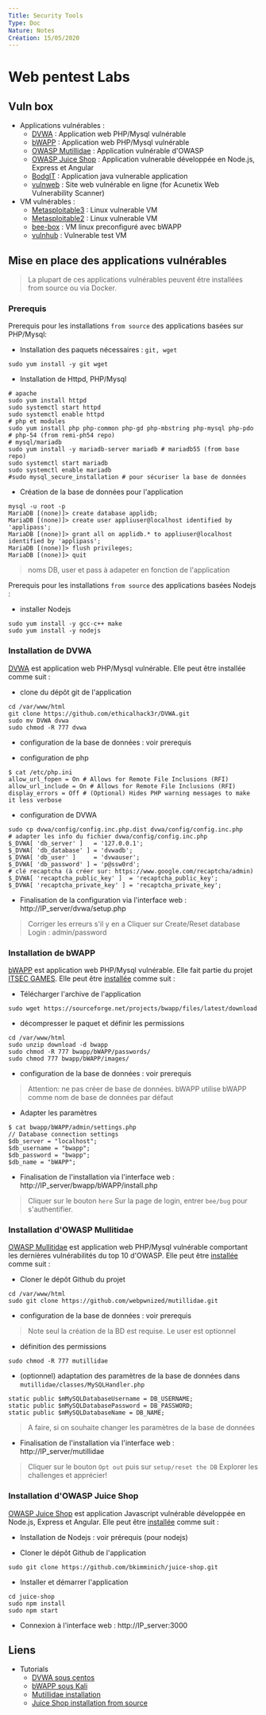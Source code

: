 ```yaml
---
Title: Security Tools
Type: Doc
Nature: Notes
Création: 15/05/2020
---
```


#  Web pentest Labs

##  Vuln box
- Applications vulnérables :
  - [DVWA](http://www.dvwa.co.uk/) : Application web PHP/Mysql vulnérable
  - [bWAPP](www.itsecgames.com) : Application web PHP/Mysql vulnérable
  - [OWASP Mutillidae](https://sourceforge.net/projects/mutillidae/) : Application vulnérable d'OWASP
  - [OWASP Juice Shop](https://owasp.org/www-project-juice-shop/) : Application vulnerable développée en Node.js, Express et Angular
  - [BodgIT](https://github.com/psiinon/bodgeit) : Application java vulnerable application
  - [vulnweb](http://www.vulnweb.com/) : Site web vulnérable en ligne (for Acunetix Web Vulnerability Scanner)
-  VM vulnérables :
    - [Metasploitable3](https://github.com/rapid7/metasploitable3) : Linux vulnerable VM
    -  [Metasploitable2](https://metasploit.help.rapid7.com/docs/metasploitable-2) : Linux vulnerable VM
    - [bee-box](https://sourceforge.net/projects/bwapp/files/bee-box/) :  VM linux preconfiguré avec bWAPP
    - [vulnhub](https://www.vulnhub.com/) : Vulnerable test VM

## Mise en place des applications vulnérables
> La plupart de ces applications vulnérables peuvent être installées from source ou via Docker.

### Prerequis
Prerequis pour les installations `from source` des applications basées sur PHP/Mysql:
- Installation des paquets nécessaires : `git, wget`
```
sudo yum install -y git wget
```
- Installation de Httpd, PHP/Mysql
```
# apache
sudo yum install httpd
sudo systemctl start httpd
sudo systemctl enable httpd
# php et modules  
sudo yum install php php-common php-gd php-mbstring php-mysql php-pdo # php-54 (from remi-ph54 repo)
# mysql/mariadb
sudo yum install -y mariadb-server mariadb # mariadb55 (from base repo)
sudo systemctl start mariadb
sudo systemctl enable mariadb
#sudo mysql_secure_installation # pour sécuriser la base de données
```
- Création de la base de données pour l'application
```
mysql -u root -p
MariaDB [(none)]> create database applidb;
MariaDB [(none)]> create user appliuser@localhost identified by 'applipass';
MariaDB [(none)]> grant all on applidb.* to appliuser@localhost identified by 'applipass';
MariaDB [(none)]> flush privileges;
MariaDB [(none)]> quit
```
> noms DB, user et pass à adapeter en fonction de l'application

Prerequis pour les installations `from source` des applications basées Nodejs :
- installer Nodejs
```
sudo yum install -y gcc-c++ make
sudo yum install -y nodejs
```

### Installation de DVWA
[DVWA](http://www.dvwa.co.uk/) est application web PHP/Mysql vulnérable. Elle peut être installée comme suit :
- clone du dépôt git de l'application
```
cd /var/www/html
git clone https://github.com/ethicalhack3r/DVWA.git
sudo mv DVWA dvwa
sudo chmod -R 777 dvwa
```
- configuration de la base de données : voir prerequis

- configuration de php
```
$ cat /etc/php.ini
allow_url_fopen = On # Allows for Remote File Inclusions (RFI)
allow_url_include = On # Allows for Remote File Inclusions (RFI)
display_errors = Off # (Optional) Hides PHP warning messages to make it less verbose
```
- configuration de DVWA
```
sudo cp dvwa/config/config.inc.php.dist dvwa/config/config.inc.php
# adapter les info du fichier dvwa/config/config.inc.php
$_DVWA[ 'db_server' ]   = '127.0.0.1';
$_DVWA[ 'db_database' ] = 'dvwadb';
$_DVWA[ 'db_user' ]     = 'dvwauser';
$_DVWA[ 'db_password' ] = 'p@ssw0rd';
# clé recaptcha (à créer sur: https://www.google.com/recaptcha/admin)
$_DVWA[ 'recaptcha_public_key' ]  = 'recaptcha_public_key';
$_DVWA[ 'recaptcha_private_key' ] = 'recaptcha_private_key';
```
- Finalisation de la configuration via l'interface web : http://IP_server/dvwa/setup.php
> Corriger les erreurs s'il y en a
> Cliquer sur Create/Reset database
> Login : admin/password

### Installation de bWAPP
[bWAPP](https://sourceforge.net/projects/bwapp/) est application web PHP/Mysql vulnérable. Elle fait partie du projet [ITSEC GAMES](www.itsecgames.com). Elle peut être [installée](http://itsecgames.blogspot.com/2013/01/bwapp-installation.html) comme suit :
- Télécharger l'archive de l'application
```
sudo wget https://sourceforge.net/projects/bwapp/files/latest/download
```
- décompresser le paquet et définir les permissions
```
cd /var/www/html
sudo unzip download -d bwapp
sudo chmod -R 777 bwapp/bWAPP/passwords/
sudo chmod 777 bwapp/bWAPP/images/
```
- configuration de la base de données : voir prerequis
> Attention: ne pas créer de base de données. bWAPP utilise bWAPP comme nom de base de données par défaut

- Adapter les paramètres
```
$ cat bwapp/bWAPP/admin/settings.php
// Database connection settings
$db_server = "localhost";
$db_username = "bwapp";
$db_password = "bwapp";
$db_name = "bWAPP";
```
- Finalisation de l'installation via l'interface web : http://IP_server/bwapp/bWAPP/install.php
> Cliquer sur le bouton `here`
> Sur la page de login, entrer `bee/bug` pour s'authentifier.

### Installation d'OWASP Mullitidae
[OWASP Mullitidae](https://github.com/webpwnized/mutillidae) est application web PHP/Mysql vulnérable comportant les dernières vulnérabilités du top 10 d'OWASP. Elle peut être [installée](http://itsecgames.blogspot.com/2013/01/bwapp-installation.html) comme suit :

- Cloner le dépôt Github du projet
```
cd /var/www/html
sudo git clone https://github.com/webpwnized/mutillidae.git
```
- configuration de la base de données : voir prerequis
> Note seul la création de la BD est requise. Le user est optionnel

- définition des permissions
```
sudo chmod -R 777 mutillidae
```
- (optionnel) adaptation des paramètres de la base de données dans `mutillidae/classes/MySQLHandler.php`
```
static public $mMySQLDatabaseUsername = DB_USERNAME;
static public $mMySQLDatabasePassword = DB_PASSWORD;
static public $mMySQLDatabaseName = DB_NAME;
```
> A faire, si on souhaite changer les paramètres de la base de données

- Finalisation de l'installation via l'interface web : http://IP_server/mutillidae
> Cliquer sur le bouton `Opt out` puis sur `setup/reset the DB`
> Explorer les challenges et apprécier!

### Installation d'OWASP Juice Shop
[OWASP Juice Shop](https://owasp.org/www-project-juice-shop/) est application Javascript vulnérable développée en Node.js, Express et Angular. Elle peut être [installée](https://github.com/bkimminich/juice-shop#from-sources) comme suit :

- Installation de Nodejs : voir prérequis (pour nodejs)

- Cloner le dépôt Github de l'application
```
sudo git clone https://github.com/bkimminich/juice-shop.git
```
- Installer et démarrer l'application
```
cd juice-shop
sudo npm install
sudo npm start
```
- Connexion à l'interface web : http://IP_server:3000


## Liens
- Tutorials
  - [DVWA sous centos](https://kifarunix.com/install-and-setup-dvwa-on-centos-8/)
  - [bWAPP sous Kali](https://www.kalilinux.in/2020/02/bwapp-in-kali-linux-2020.html)
  - [Mutillidae installation](https://pycycle.info/2016/how-to-setup-mutillidae.html)
  - [Juice Shop installation from source](https://github.com/bkimminich/juice-shop#from-sources)
